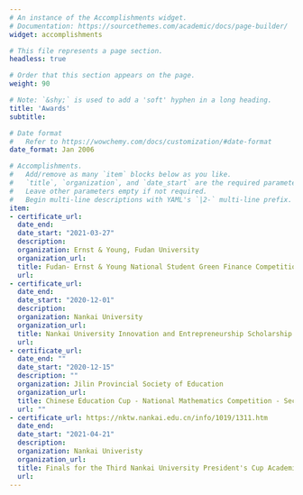 ```yaml
---
# An instance of the Accomplishments widget.
# Documentation: https://sourcethemes.com/academic/docs/page-builder/
widget: accomplishments

# This file represents a page section.
headless: true

# Order that this section appears on the page.
weight: 90

# Note: `&shy;` is used to add a 'soft' hyphen in a long heading.
title: 'Awards'
subtitle:

# Date format
#   Refer to https://wowchemy.com/docs/customization/#date-format
date_format: Jan 2006

# Accomplishments.
#   Add/remove as many `item` blocks below as you like.
#   `title`, `organization`, and `date_start` are the required parameters.
#   Leave other parameters empty if not required.
#   Begin multi-line descriptions with YAML's `|2-` multi-line prefix.
item:
- certificate_url: 
  date_end: 
  date_start: "2021-03-27"
  description: 
  organization: Ernst & Young, Fudan University
  organization_url: 
  title: Fudan- Ernst & Young National Student Green Finance Competition -- Third Prize
  url: 
- certificate_url: 
  date_end: 
  date_start: "2020-12-01"
  description: 
  organization: Nankai University
  organization_url: 
  title: Nankai University Innovation and Entrepreneurship Scholarship -- 2019-2020 recipient
  url: 
- certificate_url: 
  date_end: ""
  date_start: "2020-12-15"
  description: ""
  organization: Jilin Provincial Society of Education
  organization_url: 
  title: Chinese Education Cup - National Mathematics Competition - Second Prize
  url: ""
- certificate_url: https://nktw.nankai.edu.cn/info/1019/1311.htm
  date_end: 
  date_start: "2021-04-21"
  description: 
  organization: Nankai Univeristy
  organization_url: 
  title: Finals for the Third Nankai University President's Cup Academic Innovation Competition -- Second Prize
  url: 
---
```

